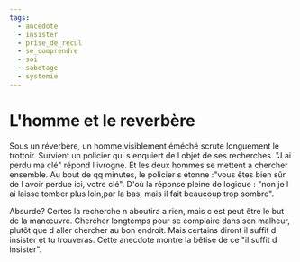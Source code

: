 ```yaml
---
tags:
  - ancedote
  - insister
  - prise_de_recul
  - se_comprendre
  - soi
  - sabotage
  - systemie
---
```

# L'homme et le reverbère

Sous un réverbère, un homme visiblement éméché scrute longuement le trottoir. Survient un policier qui s enquiert de l objet de ses recherches. "J ai perdu ma clé" répond l ivrogne. Et les deux hommes se mettent a chercher ensemble. Au bout de qq minutes, le policier s étonne :"vous êtes bien sûr de l avoir perdue ici, votre clé". D'où la réponse pleine de logique : "non je l ai laisse tomber plus loin,par la bas, mais il fait beaucoup trop sombre".

Absurde? Certes la recherche n aboutira a rien, mais c est peut être le but de la manœuvre. Chercher longtemps pour se complaire dans son malheur, plutôt que d aller chercher au bon endroit. Mais certains diront il suffit d insister et tu trouveras. Cette anecdote montre la bêtise de ce "il suffit d insister".


